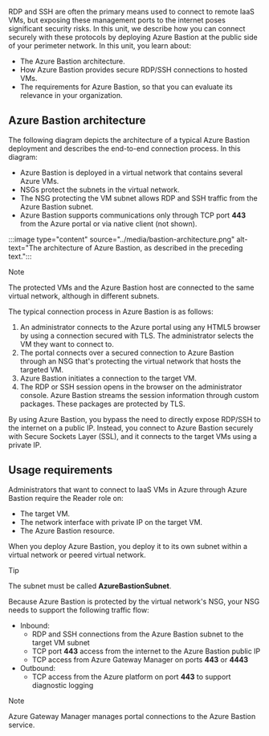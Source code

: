 RDP and SSH are often the primary means used to connect to remote IaaS VMs, but exposing these management ports to the internet poses significant security risks. In this unit, we describe how you can connect securely with these protocols by deploying Azure Bastion at the public side of your perimeter network. In this unit, you learn about:

- The Azure Bastion architecture.
- How Azure Bastion provides secure RDP/SSH connections to hosted VMs.
- The requirements for Azure Bastion, so that you can evaluate its relevance in your organization.

## Azure Bastion architecture

The following diagram depicts the architecture of a typical Azure Bastion deployment and describes the end-to-end connection process. In this diagram:

- Azure Bastion is deployed in a virtual network that contains several Azure VMs.
- NSGs protect the subnets in the virtual network.
- The NSG protecting the VM subnet allows RDP and SSH traffic from the Azure Bastion subnet.
- Azure Bastion supports communications only through TCP port **443** from the Azure portal or via native client (not shown).

:::image type="content" source="../media/bastion-architecture.png" alt-text="The architecture of Azure Bastion, as described in the preceding text.":::

> [!NOTE]
> The protected VMs and the Azure Bastion host are connected to the same virtual network, although in different subnets.

The typical connection process in Azure Bastion is as follows:

1. An administrator connects to the Azure portal using any HTML5 browser by using a connection secured with TLS. The administrator selects the VM they want to connect to.
2. The portal connects over a secured connection to Azure Bastion through an NSG that's protecting the virtual network that hosts the targeted VM.
3. Azure Bastion initiates a connection to the target VM.
4. The RDP or SSH session opens in the browser on the administrator console. Azure Bastion streams the session information through custom packages. These packages are protected by TLS.

By using Azure Bastion, you bypass the need to directly expose RDP/SSH to the internet on a public IP. Instead, you connect to Azure Bastion securely with Secure Sockets Layer (SSL), and it connects to the target VMs using a private IP.

## Usage requirements

Administrators that want to connect to IaaS VMs in Azure through Azure Bastion require the Reader role on:

- The target VM.
- The network interface with private IP on the target VM.
- The Azure Bastion resource.

When you deploy Azure Bastion, you deploy it to its own subnet within a virtual network or peered virtual network.

> [!TIP]
> The subnet must be called **AzureBastionSubnet**.

Because Azure Bastion is protected by the virtual network's NSG, your NSG needs to support the following traffic flow:

- Inbound:
  - RDP and SSH connections from the Azure Bastion subnet to the target VM subnet
  - TCP port **443** access from the internet to the Azure Bastion public IP
  - TCP access from Azure Gateway Manager on ports **443** or **4443**
- Outbound:
  - TCP access from the Azure platform on port **443** to support diagnostic logging

> [!NOTE]
> Azure Gateway Manager manages portal connections to the Azure Bastion service.
